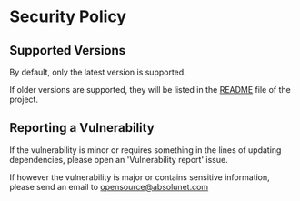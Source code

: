 # Security Policy

## Supported Versions

By default, only the latest version is supported.

If older versions are supported, they will be listed in the [README](README.md) file of the project.

## Reporting a Vulnerability

If the vulnerability is minor or requires something in the lines of updating dependencies, please open an 'Vulnerability report' issue.

If however the vulnerability is major or contains sensitive information, please send an email to opensource@absolunet.com

